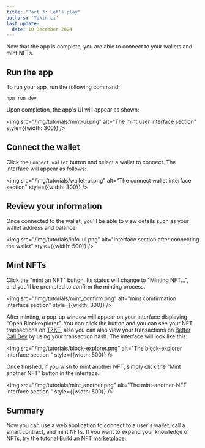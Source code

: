 ```yaml
---
title: "Part 3: Let's play"
authors: 'Yuxin Li'
last_update:
  date: 10 December 2024
---
```


Now that the app is complete, you are able to connect to your wallets and mint NFTs.

## Run the app

To run your app, run the following command:
```
npm run dev
```

Upon completion, the app's UI will appear as shown:

<img src="/img/tutorials/mint-ui.png" alt="The mint user interface section" style={{width: 300}} />

## Connect the wallet

Click the `Connect wallet` button and select a wallet to connect. The interface will appear as follows:

<img src="/img/tutorials/wallet-ui.png" alt="The connect wallet interface section" style={{width: 300}} />


## Review your information

Once connected to the wallet, you'll be able to view details such as your wallet address and balance:

<img src="/img/tutorials/info-ui.png" alt="interface section after connecting the wallet" style={{width: 500}} />


## Mint NFTs

Click the "mint an NFT" button. Its status will change to "Minting NFT...", and you'll be prompted to confirm the minting process.

<img src="/img/tutorials/mint_confirm.png" alt="mint comfirmation interface section" style={{width: 300}} />


After minting, a pop-up window will appear on your interface displaying “Open Blockexplorer”. You can click the button and you can see your NFT transactions on [TZKT](https://tzkt.io/), also you can also view your transactions on [Better Call Dev](https://better-call.dev/) by using your transaction hash. The interface will look like this:

<img src="/img/tutorials/block-explorer.png" alt="The block-explorer interface section " style={{width: 500}} />

Once finished, if you wish to mint another NFT, simply click the "Mint another NFT" button in the interface.

<img src="/img/tutorials/mint_another.png" alt="The mint-another-NFT interface section " style={{width: 500}} />

## Summary

Now you can use a web application to connect to a user's wallet, call a smart contract, and mint NFTs.
If you want to expand your knowledge of NFTs, try the tutorial [Build an NFT marketplace](/tutorials/build-an-nft-marketplace).
